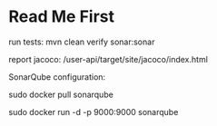 # Read Me First
run tests: mvn clean verify sonar:sonar

report jacoco: /user-api/target/site/jacoco/index.html


SonarQube configuration:

sudo docker pull sonarqube

sudo docker run -d -p 9000:9000 sonarqube
